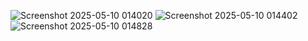 ![Screenshot 2025-05-10 014020](https://github.com/user-attachments/assets/e08cec00-6001-4359-9689-0af8bb9089d7)
![Screenshot 2025-05-10 014402](https://github.com/user-attachments/assets/0f525de7-39cb-465d-a856-26ad43b57dda)
![Screenshot 2025-05-10 014828](https://github.com/user-attachments/assets/9f9de9ca-bde0-4814-8b74-6390eda1917c)
